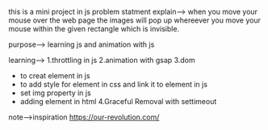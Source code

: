 this is a mini project in js 
problem statment explain-->
when you move your mouse over the web page the images will pop up whereever you move your mouse within the given rectangle which is invisible.

purpose-->
learning js and animation with js 

learning-->
1.throttling in js 
2.animation with gsap
3.dom
-  to creat element in js 
-  to add style for element in css and link it to element in js
-  set img property in js
-  adding element in html
4.Graceful Removal with settimeout

note-->inspiration https://our-revolution.com/
